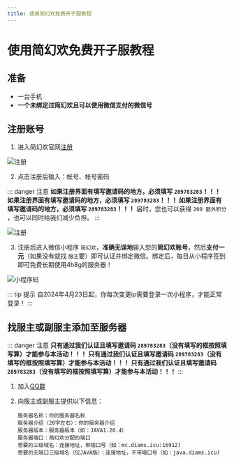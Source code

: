```yaml
---
title: 使用简幻欢免费开子服教程
---
```


# 使用简幻欢免费开子服教程


## 准备

- 一台手机
- **一个未绑定过简幻欢且可以使用微信支付的微信号**

## 注册账号

1. 进入简幻欢官网[注册](https://simpfun.cn/auth?type=register&code=289783283)

![注册](https://sfe.zxpweb.link/img/pages/Register-1.png)

2. 点击注册后输入：帐号、帐号密码

::: danger 注意
**如果注册界面有填写邀请码的地方，**必须**填写 `289783283`！！！
如果注册界面有填写邀请码的地方，**必须**填写 `289783283`！！！
如果注册界面有填写邀请码的地方，**必须**填写 `289783283`！！！**
届时，您也可以获得 `200 额外积分` ，也可以同时给我们减少负担。
:::

![注册](https://sfe.zxpweb.link/img/pages/Register-2.png)

3. 注册后进入微信小程序 `简幻欢`，**准确无误地**输入您的**简幻欢账号**，然后**支付一元**（如果没有就找 `服主`要）即可认证并绑定微信。绑定后，每日从小程序签到即可免费长期使用4h8g的服务器！

![小程序码](https://sfe.zxpweb.link/img/pages/Register-3.png)

::: tip 提示
自2024年4月23日起，你每次变更ip需要登录一次小程序，才能正常登录！
:::

## 找服主或副服主添加至服务器

::: danger 注意
**只有通过我们认证且填写邀请码 `289783283`（没有填写的框按照填写算）才能参与本活动！！！
只有通过我们认证且填写邀请码 `289783283`（没有填写的框按照填写算）才能参与本活动！！！
只有通过我们认证且填写邀请码 `289783283`（没有填写的框按照填写算）才能参与本活动！！！**
:::

1. 加入[QQ群](https://qm.qq.com/q/xgTfPgytGg)
2. 向服主或副服主提供以下信息：
   
   ```
   服务器名称：你的服务器名称
   服务器介绍（20字左右）：你的服务器介绍
   服务器版本：服务器版本（如：JAVA1.20.4）
   服务器端口：简幻欢分配的端口
   想要的三级域名：连接地址，带端口号（如：mc.diams.icu:16912)
   想要的无端口三级域名（仅JAVA版）：连接地址，不带端口号（如：java.diams.icu)
   ```
